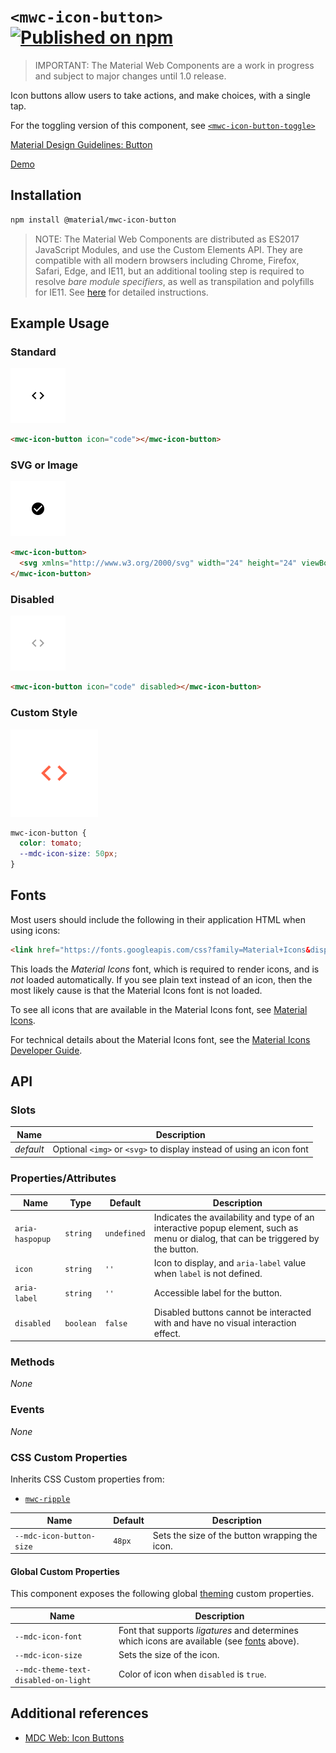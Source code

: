 # `<mwc-icon-button>` [![Published on npm](https://img.shields.io/npm/v/@material/mwc-icon-button.svg)](https://www.npmjs.com/package/@material/mwc-icon-button)
> IMPORTANT: The Material Web Components are a work in progress and subject to
> major changes until 1.0 release.

Icon buttons allow users to take actions, and make choices, with a single tap.

For the toggling version of this component, see [`<mwc-icon-button-toggle>`](https://github.com/material-components/material-web/tree/master/packages/icon-button-toggle/)

[Material Design Guidelines: Button](https://material.io/design/components/buttons.html)

[Demo](https://material-components.github.io/material-web/demos/icon-button/)

## Installation

```sh
npm install @material/mwc-icon-button
```

> NOTE: The Material Web Components are distributed as ES2017 JavaScript
> Modules, and use the Custom Elements API. They are compatible with all modern
> browsers including Chrome, Firefox, Safari, Edge, and IE11, but an additional
> tooling step is required to resolve *bare module specifiers*, as well as
> transpilation and polyfills for IE11. See
> [here](https://github.com/material-components/material-components-web-components#quick-start)
> for detailed instructions.

## Example Usage

### Standard

<img src="images/standard.png" height="88px">

```html
<mwc-icon-button icon="code"></mwc-icon-button>
```

### SVG or Image

<img src="images/svg.png" height="88px">

```html
<mwc-icon-button>
  <svg xmlns="http://www.w3.org/2000/svg" width="24" height="24" viewBox="0 0 24 24"><path d="M0 0h24v24H0z" fill="none"/><path d="M12 2C6.48 2 2 6.48 2 12s4.48 10 10 10 10-4.48 10-10S17.52 2 12 2zm-2 15l-5-5 1.41-1.41L10 14.17l7.59-7.59L19 8l-9 9z"/></svg>
</mwc-icon-button>
```

### Disabled

<img src="images/disabled.png" height="88px">

```html
<mwc-icon-button icon="code" disabled></mwc-icon-button>
```

### Custom Style

<img src="images/custom_color.png" height="140px">

```css
mwc-icon-button {
  color: tomato;
  --mdc-icon-size: 50px;
}
```

## Fonts

Most users should include the following in their application HTML when using
icons:

```html
<link href="https://fonts.googleapis.com/css?family=Material+Icons&display=block" rel="stylesheet">
```

This loads the *Material Icons* font, which is required to render icons, and is
*not* loaded automatically. If you see plain text instead of an icon, then the
most likely cause is that the Material Icons font is not loaded.

To see all icons that are available in the Material Icons font, see
[Material Icons](https://material.io/resources/icons/).

For technical details about the Material Icons font, see the
[Material Icons Developer Guide](https://google.github.io/material-design-icons/).

## API

### Slots
| Name | Description
| ---- | -----------
| _default_ | Optional `<img>` or `<svg>` to display instead of using an icon font

### Properties/Attributes
| Name | Type | Default | Description
| ---- | ---- | ------- | -----------
| `aria-haspopup` | `string` | `undefined` | Indicates the availability and type of an interactive popup element, such as menu or dialog, that can be triggered by the button.
| `icon` | `string` | `''` | Icon to display, and `aria-label` value when `label` is not defined.
| `aria-label` | `string` | `''` | Accessible label for the button.
| `disabled` | `boolean` | `false` | Disabled buttons cannot be interacted with and have no visual interaction effect.

### Methods
*None*

### Events
*None*

### CSS Custom Properties

Inherits CSS Custom properties from:

* [`mwc-ripple`](https://github.com/material-components/material-web/tree/master/packages/ripple)

| Name | Default | Description
| ---- | ------- | -----------
| `--mdc-icon-button-size` | `48px` | Sets the size of the button wrapping the icon.

#### Global Custom Properties

This component exposes the following global [theming](https://github.com/material-components/material-components-web-components/blob/master/docs/theming.md)
custom properties.

| Name                                 | Description
| ------------------------------------ | -----------
| `--mdc-icon-font`                    | Font that supports *ligatures* and determines which icons are available (see [fonts](#fonts) above).
| `--mdc-icon-size`                    | Sets the size of the icon.
| `--mdc-theme-text-disabled-on-light` | Color of icon when `disabled` is `true`.

## Additional references

- [MDC Web: Icon Buttons](https://material.io/develop/web/components/buttons/icon-buttons/)
